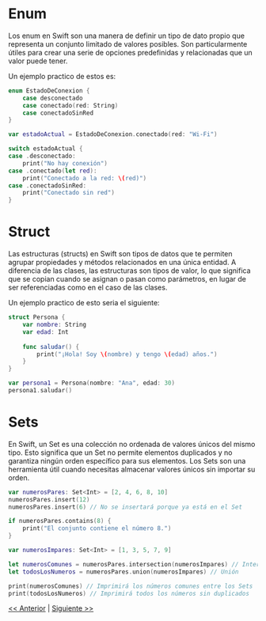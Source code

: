 # Enum

Los enum en Swift son una manera de definir un tipo de dato propio que representa un conjunto limitado de valores posibles. Son particularmente útiles para crear una serie de opciones predefinidas y relacionadas que un valor puede tener.

Un ejemplo practico de estos es: 
```swift
enum EstadoDeConexion {
    case desconectado
    case conectado(red: String)
    case conectadoSinRed
}

var estadoActual = EstadoDeConexion.conectado(red: "Wi-Fi")

switch estadoActual {
case .desconectado:
    print("No hay conexión")
case .conectado(let red):
    print("Conectado a la red: \(red)")
case .conectadoSinRed:
    print("Conectado sin red")
}
```

# Struct

Las estructuras (structs) en Swift son tipos de datos que te permiten agrupar propiedades y métodos relacionados en una única entidad. A diferencia de las clases, las estructuras son tipos de valor, lo que significa que se copian cuando se asignan o pasan como parámetros, en lugar de ser referenciadas como en el caso de las clases. 

Un ejemplo practico de esto seria el siguiente: 
```swift
struct Persona {
    var nombre: String
    var edad: Int
    
    func saludar() {
        print("¡Hola! Soy \(nombre) y tengo \(edad) años.")
    }
}

var persona1 = Persona(nombre: "Ana", edad: 30)
persona1.saludar()
```

# Sets

En Swift, un Set es una colección no ordenada de valores únicos del mismo tipo. Esto significa que un Set no permite elementos duplicados y no garantiza ningún orden específico para sus elementos. Los Sets son una herramienta útil cuando necesitas almacenar valores únicos sin importar su orden.

```swift
var numerosPares: Set<Int> = [2, 4, 6, 8, 10]
numerosPares.insert(12)
numerosPares.insert(6) // No se insertará porque ya está en el Set

if numerosPares.contains(8) {
    print("El conjunto contiene el número 8.")
}

var numerosImpares: Set<Int> = [1, 3, 5, 7, 9]

let numerosComunes = numerosPares.intersection(numerosImpares) // Intersección
let todosLosNumeros = numerosPares.union(numerosImpares) // Unión

print(numerosComunes) // Imprimirá los números comunes entre los Sets
print(todosLosNumeros) // Imprimirá todos los números sin duplicados
```
[<< Anterior](../Funciones) | [Siguiente >>](../Xcode)
